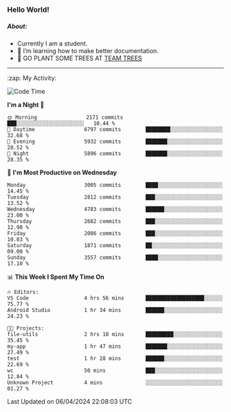 ### Hello World!

##### About:
- Currently I am a student.
- 🌱 I’m learning how to make better documentation.
- 🌱 GO PLANT SOME TREES AT [TEAM TREES](https://teamtrees.org/)

---
  <summary>:zap: My Activity:</summary>
  
<!--START_SECTION:waka-->
![Code Time](http://img.shields.io/badge/Code%20Time-1%2C311%20hrs%2015%20mins-blue)

**I'm a Night 🦉** 

```text
🌞 Morning                2171 commits        ███░░░░░░░░░░░░░░░░░░░░░░   10.44 % 
🌆 Daytime                6797 commits        ████████░░░░░░░░░░░░░░░░░   32.68 % 
🌃 Evening                5932 commits        ███████░░░░░░░░░░░░░░░░░░   28.52 % 
🌙 Night                  5896 commits        ███████░░░░░░░░░░░░░░░░░░   28.35 % 
```
📅 **I'm Most Productive on Wednesday** 

```text
Monday                   3005 commits        ████░░░░░░░░░░░░░░░░░░░░░   14.45 % 
Tuesday                  2812 commits        ███░░░░░░░░░░░░░░░░░░░░░░   13.52 % 
Wednesday                4783 commits        ██████░░░░░░░░░░░░░░░░░░░   23.00 % 
Thursday                 2682 commits        ███░░░░░░░░░░░░░░░░░░░░░░   12.90 % 
Friday                   2086 commits        ███░░░░░░░░░░░░░░░░░░░░░░   10.03 % 
Saturday                 1871 commits        ██░░░░░░░░░░░░░░░░░░░░░░░   09.00 % 
Sunday                   3557 commits        ████░░░░░░░░░░░░░░░░░░░░░   17.10 % 
```


📊 **This Week I Spent My Time On** 

```text
🔥 Editors: 
VS Code                  4 hrs 56 mins       ███████████████████░░░░░░   75.77 % 
Android Studio           1 hr 34 mins        ██████░░░░░░░░░░░░░░░░░░░   24.23 % 

🐱‍💻 Projects: 
file-utils               2 hrs 18 mins       █████████░░░░░░░░░░░░░░░░   35.45 % 
my-app                   1 hr 47 mins        ███████░░░░░░░░░░░░░░░░░░   27.49 % 
test                     1 hr 28 mins        ██████░░░░░░░░░░░░░░░░░░░   22.69 % 
wc                       50 mins             ███░░░░░░░░░░░░░░░░░░░░░░   12.84 % 
Unknown Project          4 mins              ░░░░░░░░░░░░░░░░░░░░░░░░░   01.27 % 
```


 Last Updated on 06/04/2024 22:08:03 UTC
<!--END_SECTION:waka-->
